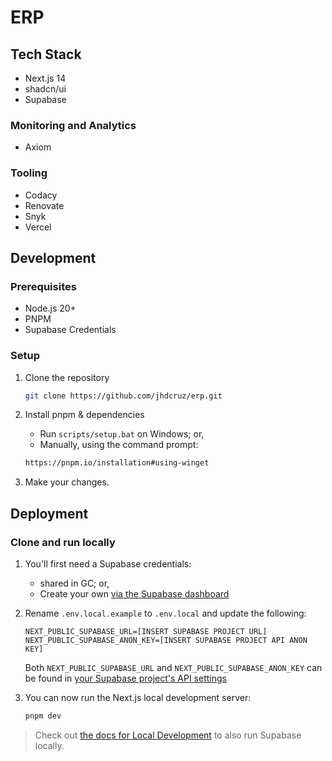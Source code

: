 # ERP

## Tech Stack

- Next.js 14
- shadcn/ui
- Supabase

### Monitoring and Analytics

- Axiom

### Tooling

- Codacy
- Renovate
- Snyk
- Vercel

## Development

### Prerequisites

- Node.js 20+
- PNPM
- Supabase Credentials

### Setup

1. Clone the repository

   ```bash
   git clone https://github.com/jhdcruz/erp.git
   ```

2. Install pnpm & dependencies

    - Run `scripts/setup.bat` on Windows; or,
    - Manually, using the command prompt:

   ```bash
   https://pnpm.io/installation#using-winget
   ```

3. Make your changes.

## Deployment

### Clone and run locally

1. You'll first need a Supabase credentials:
    - shared in GC; or,
    - Create your own [via the Supabase dashboard](https://database.new)

2. Rename `.env.local.example` to `.env.local` and update the following:

   ```
   NEXT_PUBLIC_SUPABASE_URL=[INSERT SUPABASE PROJECT URL]
   NEXT_PUBLIC_SUPABASE_ANON_KEY=[INSERT SUPABASE PROJECT API ANON KEY]
   ```

   Both `NEXT_PUBLIC_SUPABASE_URL` and `NEXT_PUBLIC_SUPABASE_ANON_KEY` can be found
   in [your Supabase project's API settings](https://app.supabase.com/project/_/settings/api)

3. You can now run the Next.js local development server:

   ```bash
   pnpm dev
   ```

> Check out [the docs for Local Development](https://supabase.com/docs/guides/getting-started/local-development) to also
> run Supabase locally.

